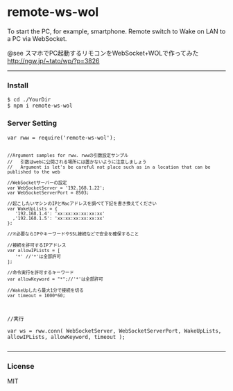 # remote-ws-wol
To start the PC, for example, smartphone. Remote switch to Wake on LAN to a PC via WebSocket.

@see 
スマホでPC起動するリモコンをWebSocket+WOLで作ってみた
http://ngw.jp/~tato/wp/?p=3826


<hr>
<h3>Install</h3><code><pre>$ cd ./YourDir
$ npm i remote-ws-wol
</pre></code>

<h3>Server Setting</h3><code><pre>
var rww = require('remote-ws-wol');

    //Argument samples for rww. rwwの引数設定サンプル
    //   引数はwebに公開される場所には置かないように注意しましょう
    //   Argument is let's be careful not place such as in a location that can be published to the web

    //WebSocketサーバーの設定
    var WebSocketServer = '192.168.1.22';
    var WebSocketServerPort = 8503;

    //起こしたいマシンのIPとMacアドレスを調べて下記を書き換えてください
    var WakeUpLists = {
       '192.168.1.4': 'xx:xx:xx:xx:xx:xx'
      ,'192.168.1.5': 'xx:xx:xx:xx:xx:xx'
    };

    //※必要ならIPやキーワードやSSL接続などで安全を確保すること

    //接続を許可するIPアドレス
    var allowIPLists = [
       '*' //'*'は全部許可
    ];

    //命令実行を許可するキーワード
    var allowKeyword = "*";//'*'は全部許可
    
    //WakeUpしたら最大1分で接続を切る
    var timeout = 1000*60;
    
//実行    
var ws = rww.conn( 
    WebSocketServer, 
    WebSocketServerPort,
    WakeUpLists,
    allowIPLists,
    allowKeyword,
    timeout
);
</pre></code>


<hr>
<h3>License</h3>
MIT
